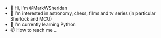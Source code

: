 - 👋 Hi, I’m @MarkWSheridan
- 👀 I’m interested in astronomy, chess, films and tv series (in particular Sherlock and MCU)
- 🌱 I’m currently learning Python
- 📫 How to reach me ...

<!---
MarkWSheridan/MarkWSheridan is a ✨ special ✨ repository because its `README.md` (this file) appears on your GitHub profile.
You can click the Preview link to take a look at your changes.
- 💞️ I’m looking to collaborate on ...

--->
